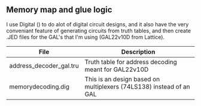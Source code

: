 ## Memory map and glue logic
I use Digital () to do alot of digital circuit designs, and it also have the very conveniant feature of generating circuits from truth tables, and then create .JED files for the GAL's that I'm using (GAL22v10D from Lattice).

| File       | Description                                                                          |
|------------|--------------------------------------------------------------------------------------|
| address_decoder_gal.tru   | Truth table for address decoding meant for GAL22v10D                  |
| memorydecoding.dig        | This is an design based on multiplexers (74LS138) instead of an GAL   |